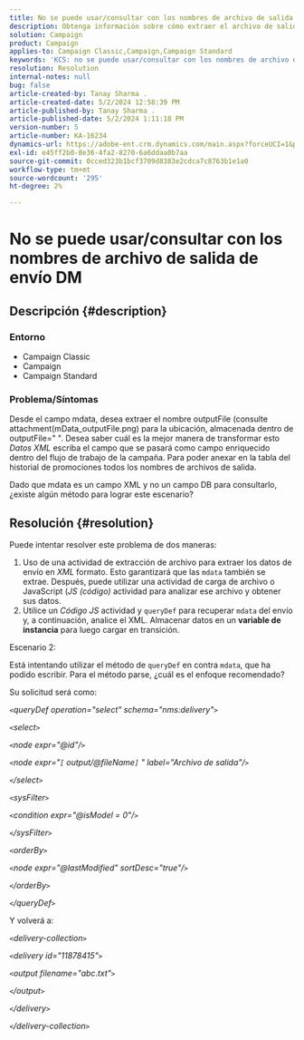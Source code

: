 ```yaml
---
title: No se puede usar/consultar con los nombres de archivo de salida de envío DM
description: Obtenga información sobre cómo extraer el archivo de salida "consulte attachment(mData_outputFile.png) for location" del campo mdata.
solution: Campaign
product: Campaign
applies-to: Campaign Classic,Campaign,Campaign Standard
keywords: 'KCS: no se puede usar/consultar con los nombres de archivo de salida de envío DM'
resolution: Resolution
internal-notes: null
bug: false
article-created-by: Tanay Sharma .
article-created-date: 5/2/2024 12:58:39 PM
article-published-by: Tanay Sharma .
article-published-date: 5/2/2024 1:11:18 PM
version-number: 5
article-number: KA-16234
dynamics-url: https://adobe-ent.crm.dynamics.com/main.aspx?forceUCI=1&pagetype=entityrecord&etn=knowledgearticle&id=9bc4d0b0-8308-ef11-9f8a-6045bd026dc7
exl-id: e45ff2b0-8e36-4fa2-8270-6a6ddaa0b7aa
source-git-commit: 0cced323b1bcf3709d8383e2cdca7c8763b1e1a0
workflow-type: tm+mt
source-wordcount: '295'
ht-degree: 2%

---
```


# No se puede usar/consultar con los nombres de archivo de salida de envío DM

## Descripción {#description}


### Entorno

- Campaign Classic
- Campaign
- Campaign Standard


### Problema/Síntomas

Desde el campo mdata, desea extraer el nombre outputFile (consulte attachment(mData_outputFile.png) para la ubicación, almacenada dentro de outputFile=&quot; &quot;. Desea saber cuál es la mejor manera de transformar esto *Datos XML* escriba el campo que se pasará como campo enriquecido dentro del flujo de trabajo de la campaña. Para poder anexar en la tabla del historial de promociones todos los nombres de archivos de salida.

Dado que mdata es un campo XML y no un campo DB para consultarlo, ¿existe algún método para lograr este escenario?




## Resolución {#resolution}


Puede intentar resolver este problema de dos maneras:

1. Uso de una actividad de extracción de archivo para extraer los datos de envío en *XML* formato. Esto garantizará que las `mdata` también se extrae. Después, puede utilizar una actividad de carga de archivo o JavaScript (*JS (código)* actividad para analizar ese archivo y obtener sus datos.
2. Utilice un *Código JS* actividad y `queryDef` para recuperar `mdata` del envío y, a continuación, analice el XML. Almacenar datos en un <b>variable de instancia</b> para luego cargar en transición.


Escenario 2:

Está intentando utilizar el método de `queryDef` en contra `mdata`, que ha podido escribir. Para el método parse, ¿cuál es el enfoque recomendado?

Su solicitud será como:

*`<`queryDef operation=&quot;select&quot; schema=&quot;nms:delivery&quot;`>`*

*`<`select`>`*

*`<`node expr=&quot;@id&quot;/`>`*

*`<`node expr=&quot;`[` output/@fileName`]` &quot; label=&quot;Archivo de salida&quot;/`>`*

*`<`/select`>`*

*`<`sysFilter`>`*

*`<`condition expr=&quot;@isModel = 0&quot;/`>`*

*`<`/sysFilter`>`*

*`<`orderBy`>`*

*`<`node expr=&quot;@lastModified&quot; sortDesc=&quot;true&quot;/`>`*

*`<`/orderBy`>`*

*`<`/queryDef`>`*



Y volverá a:

*`<`delivery-collection`>`*

*`<`delivery id=&quot;11878415&quot;`>`*

*`<`output filename=&quot;abc.txt&quot;`>`*

*`<`/output`>`*

*`<`/delivery`>`*

*`<`/delivery-collection`>`*
